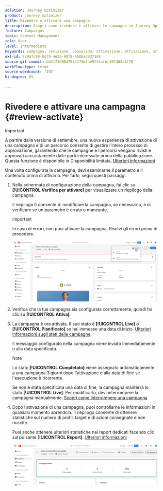 ```yaml
---
solution: Journey Optimizer
product: journey optimizer
title: Rivedere e attivare una campagna
description: Scopri come rivedere e attivare le campagne in Journey Optimizer
feature: Campaigns
topic: Content Management
role: User
level: Intermediate
keywords: campagna, revisione, convalida, attivazione, attivazione, ottimizzatore
exl-id: 7c4afc98-0d79-4e26-90f8-558bac037169
source-git-commit: dd4173698d7034173b7ae9f44afec397d62a6f78
workflow-type: tm+mt
source-wordcount: '297'
ht-degree: 6%

---
```


# Rivedere e attivare una campagna {#review-activate}

>[!IMPORTANT]
>
>A partire dalla versione di settembre, una nuova esperienza di attivazione di una campagna e di un percorso consente di gestire l’intero processo di approvazione, garantendo che le campagne e i percorsi vengano rivisti e approvati accuratamente dalle parti interessate prima della pubblicazione. Questa funzione è disponibile in Disponibilità limitata. [Ulteriori informazioni](../test-approve/gs-approval.md)

Una volta configurata la campagna, devi esaminarne il parametro e il contenuto prima di attivarla. Per farlo, segui questi passaggi:

1. Nella schermata di configurazione della campagna, fai clic su **[!UICONTROL Verifica per attivare]** per visualizzare un riepilogo della campagna.

   Il riepilogo ti consente di modificare la campagna, se necessario, e di verificare se un parametro è errato o mancante.

   >[!IMPORTANT]
   >
   >In caso di errori, non puoi attivare la campagna. Risolvi gli errori prima di procedere.

   ![](assets/create-campaign-alerts.png)

1. Verifica che la tua campagna sia configurata correttamente, quindi fai clic su **[!UICONTROL Attiva]**.

1. La campagna è ora attivata. Il suo stato è **[!UICONTROL Live]** o **[!UICONTROL Pianificato]** se hai immesso una data di inizio. [Ulteriori informazioni sugli stati delle campagne](get-started-with-campaigns.md#statuses).

   Il messaggio configurato nella campagna viene inviato immediatamente o alla data specificata.

   >[!NOTE]
   >
   >Lo stato **[!UICONTROL Completato]** viene assegnato automaticamente a una campagna 3 giorni dopo l&#39;attivazione o alla data di fine se l&#39;esecuzione è ricorrente.
   >
   >Se non è stata specificata una data di fine, la campagna manterrà lo stato **[!UICONTROL Live]**. Per modificarlo, devi interrompere la campagna manualmente. [Scopri come interrompere una campagna](modify-stop-campaign.md)

1. Dopo l’attivazione di una campagna, puoi controllarne le informazioni in qualsiasi momento aprendola. Il riepilogo consente di ottenere statistiche sul numero di profili target e di azioni consegnate e non riuscite.

   Puoi anche ottenere ulteriori statistiche nei report dedicati facendo clic sul pulsante **[!UICONTROL Report]**. [Ulteriori informazioni](../reports/campaign-global-report.md)

   ![](assets/create-campaign-summary.png)
